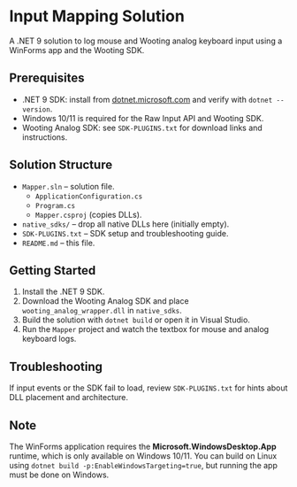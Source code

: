 # Input Mapping Solution

A .NET 9 solution to log mouse and Wooting analog keyboard input using a WinForms app and the Wooting SDK.

## Prerequisites
- .NET 9 SDK: install from [dotnet.microsoft.com](https://dotnet.microsoft.com/download/dotnet/9.0) and verify with `dotnet --version`.
- Windows 10/11 is required for the Raw Input API and Wooting SDK.
- Wooting Analog SDK: see `SDK-PLUGINS.txt` for download links and instructions.

## Solution Structure
- `Mapper.sln` – solution file.
  - `ApplicationConfiguration.cs`
  - `Program.cs`
  - `Mapper.csproj` (copies DLLs).
- `native_sdks/` – drop all native DLLs here (initially empty).
- `SDK-PLUGINS.txt` – SDK setup and troubleshooting guide.
- `README.md` – this file.

## Getting Started
1. Install the .NET 9 SDK.
2. Download the Wooting Analog SDK and place `wooting_analog_wrapper.dll` in `native_sdks`.
3. Build the solution with `dotnet build` or open it in Visual Studio.
4. Run the `Mapper` project and watch the textbox for mouse and analog keyboard logs.

## Troubleshooting
If input events or the SDK fail to load, review `SDK-PLUGINS.txt` for hints about DLL placement and architecture.

## Note
The WinForms application requires the **Microsoft.WindowsDesktop.App** runtime, which is only available on Windows 10/11. You can build on Linux using `dotnet build -p:EnableWindowsTargeting=true`, but running the app must be done on Windows.
